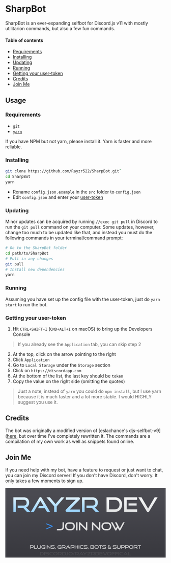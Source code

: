 # SharpBot
SharpBot is an ever-expanding selfbot for Discord.js v11 with mostly utilitarion commands, but also a few fun commands.

#### Table of contents
- [Requirements](#requirements)
- [Installing](#installing)
- [Updating](#updating)
- [Running](#running)
- [Getting your user-token](#getting-your-user-token)
- [Credits](#credits)
- [Join Me](#join-me)

## Usage
### Requirements
- `git`
- [`yarn`](https://yarnpkg.com/docs/install)

If you have NPM but not yarn, please install it. Yarn is faster and more reliable.

### Installing

```bash
git clone https://github.com/Rayzr522/SharpBot.git`
cd SharpBot
yarn
```

- Rename `config.json.example` in the `src` folder to `config.json`
- Edit `config.json` and enter your [user-token](#getting-your-user-token)

### Updating
Minor updates can be acquired by running `//exec git pull` in Discord to run the `git pull` command on your computer. Some updates, however, change too much to be updated like that, and instead you must do the following commands in your terminal/command prompt:

```bash
# Go to the SharpBot folder
cd path/to/SharpBot
# Pull in any changes
git pull
# Install new dependencies
yarn
```

### Running
Assuming you have set up the config file with the user-token, just do `yarn start` to run the bot.

### Getting your user-token
1. Hit `CTRL+SHIFT+I` (`CMD+ALT+I` on macOS) to bring up the Developers Console
> If you already see the `Application` tab, you can skip step 2
2. At the top, click on the arrow pointing to the right
3. Click `Application`
4. Go to `Local Storage` under the `Storage` section
5. Click on `https://discordapp.com`
6. At the bottom of the list, the last key should be `token`
7. Copy the value on the right side (omitting the quotes)

> Just a note, instead of `yarn` you could do `npm install`, but I use yarn because it is much faster and a lot more stable. I would HIGHLY suggest you use it.

## Credits
The bot was originally a modified version of [eslachance's djs-selfbot-v9]([here](https://github.com/eslachance/djs-selfbot-v9), but over time I've completely rewritten it. The commands are a compilation of my own work as well as snippets found online.

## Join Me
If you need help with my bot, have a feature to request or just want to chat, you can join my Discord server! If you don't have Discord, don't worry. It only takes a few moments to sign up.

[![Discord Badge](https://github.com/Rayzr522/ProjectResources/raw/master/RayzrDev/badge-small.png)](https://discord.io/rayzrdevofficial)